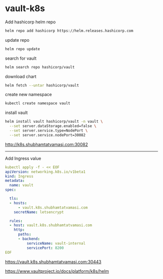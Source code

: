 # vault-k8s

Add hashicorp helm repo 
```bash
helm repo add hashicorp https://helm.releases.hashicorp.com
```

update repo
```bash
helm repo update
```

search for vault
```bash
helm search repo hashicorp/vault
```

download chart
```bash
helm fetch --untar hashicorp/vault
```

create new namespace
```bash
kubectl create namespace vault
```

install vault
```bash
helm install vault hashicorp/vault -n vault \
  --set server.dataStorage.enabled=false \
  --set server.service.type=NodePort \
  --set server.service.nodePort=30082
```

http://k8s.shubhamtatvamasi.com:30082

---

Add Ingress value
```yaml
kubectl apply -f - << EOF
apiVersion: networking.k8s.io/v1beta1
kind: Ingress
metadata:
  name: vault
spec:

  tls:
  - hosts:
      - vault.k8s.shubhamtatvamasi.com
    secretName: letsencrypt

  rules:
  - host: vault.k8s.shubhamtatvamasi.com
    http:
      paths:
      - backend:
          serviceName: vault-internal
          servicePort: 8200
EOF
```

https://vault.k8s.shubhamtatvamasi.com:30443

https://www.vaultproject.io/docs/platform/k8s/helm

